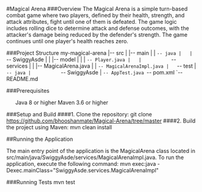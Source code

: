 #Magical Arena
###Overview
The Magical Arena is a simple turn-based combat game where two players, defined by their health, strength, and attack attributes, fight until one of them is defeated. The game logic includes rolling dice to determine attack and defense outcomes, with the attacker's damage being reduced by the defender's strength. The game continues until one player's health reaches zero.

###Project Structure
my-magical-arena
|-- src
|   |-- main
|   |   `-- java
|   |       `-- SwiggyAsde
|   |           |-- model
|   |           |   `-- Player.java
|   |           `-- services
|   |               |-- MagicalArena.java
|   |               `-- MagicalArenaImpl.java
|   `-- test
|       `-- java
|           `-- SwiggyAsde
|               `-- AppTest.java
`-- pom.xml
`-- README.md


###Prerequisites
<ul>
  Java 8 or higher
  Maven 3.6 or higher
</ul>

###Setup and Build
####1. Clone the repository: git clone https://github.com/bhooshanmate/Magical-Arena/tree/master
####2. Build the project using Maven: mvn clean install 


##Running the Application

The main entry point of the application is the MagicalArena class located in src/main/java/SwiggyAsde/services/MagicalArenaImpl.java. To run the application, execute the following command:
mvn exec:java -Dexec.mainClass="SwiggyAsde.services.MagicalArenaImpl"


###Running Tests
mvn test













